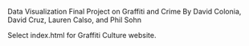 Data Visualization Final Project on Graffiti and Crime
By David Colonia, David Cruz, Lauren Calso, and Phil Sohn

Select index.html for Graffiti Culture website.



